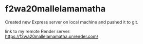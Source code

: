 # f2wa20mallelamamatha

Created new Express server on local machine and pushed it to git.

link to my remote Render server:  https://f2wa20mallelamamatha.onrender.com/
